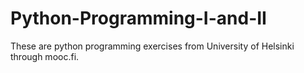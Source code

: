 # Python-Programming-I-and-II
These are python programming exercises from University of Helsinki through mooc.fi.
